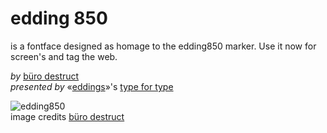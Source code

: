 edding 850
=============

is a fontface designed as homage to the edding850 marker. Use it now for screen's and tag the web.

*by* [büro destruct](http://www.burodestruct.net/bureaudestruct/home/index.html)  
*presented by* «[eddings](http://edding.com)»'s [type for type](http://type-for-type.com)


![edding850](https://github.com/zoo2rock/edding850/raw/master/images/edding850-bd-elk.gif)  
image credits [büro destruct](http://www.burodestruct.net/bureaudestruct/home/index.html)